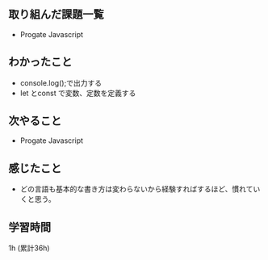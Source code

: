 ## 取り組んだ課題一覧

- Progate Javascript


## わかったこと
- console.log();で出力する
- let とconst で変数、定数を定義する

## 次やること
- Progate  Javascript 

## 感じたこと
- どの言語も基本的な書き方は変わらないから経験すればするほど、慣れていくと思う。



## 学習時間 
1h (累計36h)
